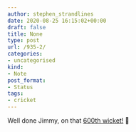 ```yaml
---
author: stephen_strandlines
date: 2020-08-25 16:15:02+00:00
draft: false
title: None
type: post
url: /935-2/
categories:
- uncategorised
kind:
- Note
post_format:
- Status
tags:
- cricket
---
```


Well done Jimmy, on that [600th wicket!](https://www.bbc.co.uk/sport/cricket/53880975) 🏏
